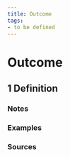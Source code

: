 ```yaml
---
title: Outcome
tags:
- to be defined
---
```


# Outcome

## 1 Definition

### Notes

### Examples 

### Sources
